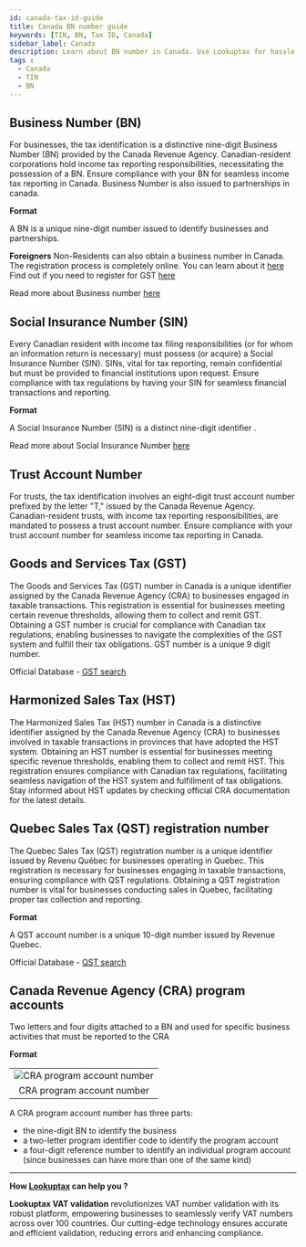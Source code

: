```yaml
---
id: canada-tax-id-guide
title: Canada BN number guide
keywords: [TIN, BN, Tax ID, Canada]
sidebar_label: Canada
description: Learn about BN number in Canada. Use Lookuptax for hassle-free tax id validation in Canada and other 100+ countries
tags : 
  - Canada
  - TIN
  - BN
---
```


## Business Number (BN)
For businesses, the tax identification is a distinctive nine-digit Business Number (BN) provided by the Canada Revenue Agency. Canadian-resident corporations hold income tax reporting responsibilities, necessitating the possession of a BN. Ensure compliance with your BN for seamless income tax reporting in Canada. Business Number is also issued to partnerships in canada. 

**Format**

A BN is a unique nine-digit number issued  to identify businesses and partnerships.

**Foreigners** 
Non-Residents can also obtain a business number in Canada. The registration process is completely online. You can learn about it [here](https://www.canada.ca/en/revenue-agency/services/tax/businesses/topics/registering-your-business/register.html#NR-BN_AccRegistrtn_Webform) Find out if you need to register for GST [here](https://www.canada.ca/en/revenue-agency/services/tax/businesses/topics/gst-hst-businesses/digital-economy-gsthst/find-out-need-register.html)

Read more about Business number [here](https://www.canada.ca/en/services/taxes/business-number.html)

## Social Insurance Number (SIN)
Every Canadian resident with income tax filing responsibilities (or for whom an information return is necessary) must possess (or acquire) a Social Insurance Number (SIN). SINs, vital for tax reporting, remain confidential but must be provided to financial institutions upon request. Ensure compliance with tax regulations by having your SIN for seamless financial transactions and reporting.

**Format**

A Social Insurance Number (SIN) is a distinct nine-digit identifier .


Read more about Social Insurance Number [here](https://www.canada.ca/en/employment-social-development/services/sin.html)

## Trust Account Number
For trusts, the tax identification involves an eight-digit trust account number prefixed by the letter "T," issued by the Canada Revenue Agency. Canadian-resident trusts, with income tax reporting responsibilities, are mandated to possess a trust account number. Ensure compliance with your trust account number for seamless income tax reporting in Canada.


## Goods and Services Tax (GST)

The Goods and Services Tax (GST) number in Canada is a unique identifier assigned by the Canada Revenue Agency (CRA) to businesses engaged in taxable transactions. This registration is essential for businesses meeting certain revenue thresholds, allowing them to collect and remit GST. Obtaining a GST number is crucial for compliance with Canadian tax regulations, enabling businesses to navigate the complexities of the GST system and fulfill their tax obligations. GST number is a unique 9 digit number.

Official Database - [GST search](https://www.businessregistration-inscriptionentreprise.gc.ca/ebci/brom/registry/pub/reg_01_Ld.action)

## Harmonized Sales Tax (HST)
The Harmonized Sales Tax (HST) number in Canada is a distinctive identifier assigned by the Canada Revenue Agency (CRA) to businesses involved in taxable transactions in provinces that have adopted the HST system. Obtaining an HST number is essential for businesses meeting specific revenue thresholds, enabling them to collect and remit HST. This registration ensures compliance with Canadian tax regulations, facilitating seamless navigation of the HST system and fulfillment of tax obligations. Stay informed about HST updates by checking official CRA documentation for the latest details.

## Quebec Sales Tax (QST) registration number
The Quebec Sales Tax (QST) registration number is a unique identifier issued by Revenu Québec for businesses operating in Quebec. This registration is necessary for businesses engaging in taxable transactions, ensuring compliance with QST regulations. Obtaining a QST registration number is vital for businesses conducting sales in Quebec, facilitating proper tax collection and reporting.

**Format**

A QST account number is a unique 10-digit number issued by Revenue Quebec.

Official Database - [QST search](https://entreprises.revenuquebec.ca/EntNa/SX/SX00/SX00.SXCLT20A.ValiderInscription/SXCLT20AA?CLNG=F&SVAR=01)

## Canada Revenue Agency (CRA) program accounts
Two letters and four digits attached to a BN and used for specific business activities that must be reported to the CRA

**Format**
<table align="center" border="0px" border-color="#dedede"><tr><td>
  <img src="/docs/img/taxid/cra-program-account.jpg" alt="CRA program account number"/>
  </td></tr>
  <tr><td align="center">CRA program account number</td></tr>
</table>


A CRA program account number has three parts:
* the nine-digit BN to identify the business
* a two-letter program identifier code to identify the program account
* a four-digit reference number to identify an individual program account (since businesses can have more than one of the same kind)

----
**How [Lookuptax](https://lookuptax.com/) can help you ?**

**Lookuptax VAT validation**  revolutionizes VAT number validation with its robust platform, empowering businesses to seamlessly verify VAT numbers across over 100 countries. Our cutting-edge technology ensures accurate and efficient validation, reducing errors and enhancing compliance.
